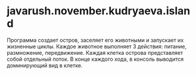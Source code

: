 # javarush.november.kudryaeva.island
Программа создает остров, заселяет его животными и запускает их жизненные циклы. Каждое животное выполняет 3 действия: питание, размножение, передвижение. Каждая клетка острова представляет собой отдельный поток. В конце каждого хода, в консоль выводится доминирующий вид в клетке.
